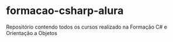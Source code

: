 # formacao-csharp-alura
Repositório contendo todos os cursos realizado na Formação C# e Orientação a Objetos
